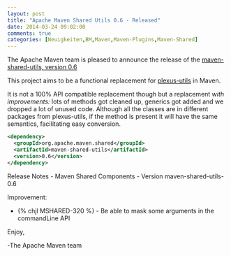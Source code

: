 ```yaml
---
layout: post
title: "Apache Maven Shared Utils 0.6 - Released"
date: 2014-03-24 09:02:00
comments: true
categories: [Neuigkeiten,BM,Maven,Maven-Plugins,Maven-Shared]
---
```

The Apache Maven team is pleased to announce the release of the 
[maven-shared-utils, version 0.6](http://maven.apache.org/shared/maven-shared-utils/)

This project aims to be a functional replacement for
[plexus-utils](http://plexus.codehaus.org/plexus-utils) in Maven.

It is not a 100% API compatible replacement though but a replacement
*with improvements:*
lots of methods got cleaned up, generics got added and we dropped a
lot of unused code. Although all
the classes are in different packages from plexus-utils, if the method
is present it will have the same
semantics, facilitating easy conversion.

``` xml
<dependency>
  <groupId>org.apache.maven.shared</groupId>
  <artifactId>maven-shared-utils</artifactId>
  <version>0.6</version>
</dependency>
``` 

<!-- more -->

Release Notes - Maven Shared Components - Version maven-shared-utils-0.6

Improvement:

 * {% chjl MSHARED-320 %} - Be able to mask some arguments in the commandLine API

Enjoy,

-The Apache Maven team
